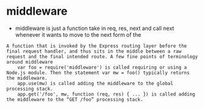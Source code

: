 # middleware

-   middleware is just a function take in req, res, next and call next whenever it wants to move to the next form of the

```MIDDLEWARE
A function that is invoked by the Express routing layer before the final request handler, and thus sits in the middle between a raw request and the final intended route. A few fine points of terminology around middleware
    var foo = require('middleware') is called requiring or using a Node.js module. Then the statement var mw = foo() typically returns the middleware.
    app.use(mw) is called adding the middleware to the global processing stack.
    app.get('/foo', mw, function (req, res) { ... }) is called adding the middleware to the “GET /foo” processing stack.
```
